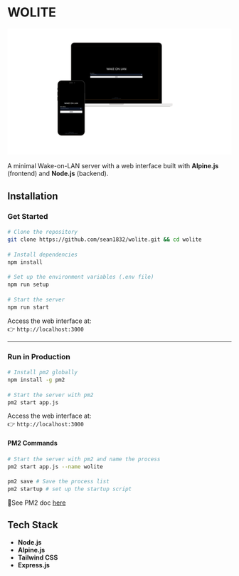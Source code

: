 # WOLITE

![MOCKUP](/docs/images/WOLITE_mockup.png)

A minimal Wake-on-LAN server with a web interface built with **Alpine.js** (frontend) and **Node.js** (backend).

## Installation

### Get Started

```sh
# Clone the repository
git clone https://github.com/sean1832/wolite.git && cd wolite

# Install dependencies
npm install

# Set up the environment variables (.env file)
npm run setup

# Start the server
npm run start
```

Access the web interface at:  
👉 `http://localhost:3000`

---

### Run in Production

```sh
# Install pm2 globally
npm install -g pm2

# Start the server with pm2
pm2 start app.js
```

Access the web interface at:  
👉 `http://localhost:3000`

#### PM2 Commands

```sh
# Start the server with pm2 and name the process
pm2 start app.js --name wolite

pm2 save # Save the process list
pm2 startup # set up the startup script
```

📄See PM2 doc [here](https://pm2.keymetrics.io/docs/usage/process-management/)

## Tech Stack

- **Node.js**
- **Alpine.js**
- **Tailwind CSS**
- **Express.js**
